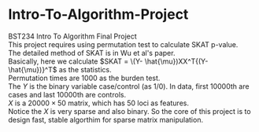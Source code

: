 # Intro-To-Algorithm-Project
BST234 Intro To Algorithm Final Project  
This project requires using permutation test to calculate SKAT p-value.  
The detailed method of SKAT is in Wu et al's paper.  
Basically, here we calculate $SKAT = \(Y- \hat{\mu})XX^T{(Y-\hat{\mu})}^T$ as the statistics.  
Permutation times are 1000 as the burden test.  
The $Y$ is the binary variable case/control (as 1/0). In data, first 10000th are cases and last 10000th are controls.  
$X$ is a $20000 \times 50$ matrix, which has 50 loci as features.  
Notice the $X$ is very sparse and also binary. So the core of this project is to design fast, stable algorthim for sparse matrix manipulation.  
